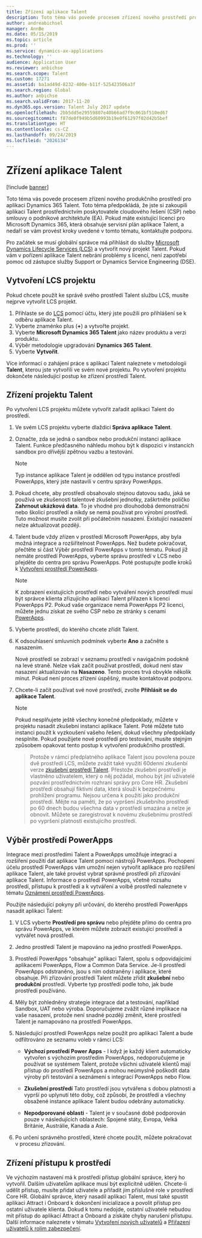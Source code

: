 ```yaml
---
title: Zřízení aplikace Talent
description: Toto téma vás povede procesem zřízení nového prostředí pro aplikaci Dynamics 365 Talent.
author: andreabichsel
manager: AnnBe
ms.date: 05/15/2019
ms.topic: article
ms.prod: ''
ms.service: dynamics-ax-applications
ms.technology: ''
audience: Application User
ms.reviewer: anbichse
ms.search.scope: Talent
ms.custom: 17271
ms.assetid: ba1ad49d-8232-400e-b11f-525423506a3f
ms.search.region: Global
ms.author: anbichse
ms.search.validFrom: 2017-11-20
ms.dyn365.ops.version: Talent July 2017 update
ms.openlocfilehash: 2bb5dd5e29559807e40b66ad7f9c061bf510ed67
ms.sourcegitcommit: f87de0f949b5d60993b19e0f61297f02d42b5bef
ms.translationtype: HT
ms.contentlocale: cs-CZ
ms.lasthandoff: 09/24/2019
ms.locfileid: "2026134"
---
```

# <a name="provision-talent"></a>Zřízení aplikace Talent

[!include [banner](includes/banner.md)]

Toto téma vás povede procesem zřízení nového produkčního prostředí pro aplikaci Dynamics 365 Talent. Toto téma předpokládá, že jste si zakoupili aplikaci Talent prostřednictvím poskytovatele cloudového řešení (CSP) nebo smlouvy o podnikové architektuře (EA). Pokud máte existující licenci pro Microsoft Dynamics 365, která obsahuje servisní plán aplikace Talent, a nedaří se vám provést kroky uvedené v tomto tématu, kontaktujte podporu.

Pro začátek se musí globální správce má přihlásit do služby [Microsoft Dynamics Lifecycle Services (LCS)](https://lcs.dynamics.com) a vytvořit nový projekt Talent. Pokud vám v pořízení aplikace Talent nebrání problémy s licencí, není zapotřebí pomoc od zástupce služby Support or Dynamics Service Engineering (DSE).

## <a name="create-an-lcs-project"></a>Vytvoření LCS projektu
Pokud chcete použít ke správě svého prostředí Talent službu LCS, musíte nejprve vytvořit LCS projekt.

1. Přihlaste se do [LCS](https://lcs.dynamics.com/Logon/Index) pomocí účtu, který jste použili pro přihlášení se k odběru aplikace Talent.
2. Vyberte znaménko plus (**+**) a vytvořte projekt.
3. Vyberte **Microsoft Dynamics 365 Talent** jako název produktu a verzi produktu.
4. Výběr metodologie upgradování **Dynamics 365 Talent**.
5. Vyberte **Vytvořit**.

Více informací o zahájení práce s aplikací Talent naleznete v metodologii **Talent**, kterou jste vytvořili ve svém nové projektu. Po vytvoření projektu dokončete následující postup ke zřízení prostředí Talent.

## <a name="provision-a-talent-project"></a>Zřízení projektu Talent
Po vytvoření LCS projektu můžete vytvořit zařadit aplikaci Talent do prostředí.

1. Ve svém LCS projektu vyberte dlaždici **Správa aplikace Talent**.
2. Označte, zda se jedná o sandbox nebo produkční instanci aplikace Talent. Funkce předčasného náhledu mohou být k dispozici v instancích sandbox pro dřívější zpětnou vazbu a testování. 
    > [!NOTE]
    > Typ instance aplikace Talent je oddělen od typu instance prostředí PowerApps, který jste nastavili v centru správy PowerApps.
3. Pokud chcete, aby prostředí obsahovalo stejnou datovou sadu, jaká se používá ve zkušenosti talentové zkušební jednotky, zaškrtněte políčko **Zahrnout ukázková data**. To je vhodné pro dlouhodobá demonstrační nebo školicí prostředí a nikdy se nemá používat pro výrobní prostředí.  Tuto možnost musíte zvolit při počátečním nasazení. Existující nasazení nelze aktualizovat později.
4. Talent bude vždy zřízen v prostředí Microsoft PowerApps, aby byla možná integrace a rozšiřitelnost PowerApps. Než budete pokračovat, přečtěte si část Výběr prostředí PowerApps v tomto tématu. Pokud již nemáte prostředí PowerApps, vyberte správu prostředí v LCS nebo přejděte do centra pro správu PowerApps. Poté postupujte podle kroků k [Vytvoření prostředí PowerApps](https://docs.microsoft.com/powerapps/administrator/create-environment).

    > [!NOTE]
    > K zobrazení existujících prostředí nebo vytváření nových prostředí musí být správce klienta zřizujícího aplikaci Talent přiřazen k licenci PowerApps P2. Pokud vaše organizace nemá PowerApps P2 licenci, můžete jednu získat ze svého CSP nebo ze stránky s cenami [PowerApps](https://powerapps.microsoft.com/pricing/).

5. Vyberte prostředí, do kterého chcete zřídit Talent.
6. K odsouhlasení smluvních podmínek vyberte **Ano** a začněte s nasazením.

    Nové prostředí se zobrazí v seznamu prostředí v navigačním podokně na levé straně. Nelze však začít používat prostředí, dokud není stav nasazení aktualizován na **Nasazeno**. Tento proces trvá obvykle několik minut. Pokud není proces zřízení úspěšný, musíte kontaktovat podporu.

7. Chcete-li začít používat své nové prostředí, zvolte **Přihlásit se do aplikace Talent**.

    > [!NOTE]
    > Pokud nesplňujete ještě všechny konečné předpoklady, můžete v projektu nasadit zkušební instanci aplikace Talent. Poté můžete tuto instanci použít k vyzkoušení vašeho řešení, dokud všechny předpoklady nesplníte. Pokud použijete nové prostředí pro testování, musíte stejným způsobem opakovat tento postup k vytvoření produkčního prostředí.

    > Protože v rámci předplatného aplikace Talent jsou povolena pouze dvě prostředí LCS, můžete zvážit také využití 60denní zkušenbí verze [zkušební prostředí Talent](https://dynamics.microsoft.com/talent/overview/). Přestože zkušební prostředí je vlastněno uživatelem, který o něj požádal, mohou být jiní uživatelé pozváni prostřednictvím rozhraní správy pro Core HR. Zkušební prostředí obsahují fiktivní data, která slouží k bezpečnému prohlížení programu. Nejsou určena k použití jako produkční prostředí. Mějte na paměti, že po vypršení zkušebního prostředí po 60 dnech budou všechna data v prostředí smazána a nelze je obnovit. Můžete se zaregistrovat k novému zkušebnímu prostředí po vypršení platnosti existujícího prostředí.

## <a name="select-a-powerapps-environment"></a>Výběr prostředí PowerApps

Integrace mezi prostředími Talent a PowerApps umožňuje integraci a rozšíření použití dat aplikace Talent pomocí nástrojů PowerApps. Pochopení účelu prostředí PowerApps vám umožní nejen vytvořit aplikace pro rozšíření aplikace Talent, ale také provést vybrat správné prostředí při zřizování aplikace Talent. Informace o prostředí PowerApps, včetně rozsahu prostředí, přístupu k prostředí a k vytváření a volbě prostředí naleznete v tématu [Oznámení prostředí PowerApps](https://powerapps.microsoft.com/blog/powerapps-environments/). 

Použijte následující pokyny při určování, do kterého prostředí PowerApps nasadit aplikaci Talent: 

1. V LCS vyberte **Prostředí pro správu** nebo přejděte přímo do centra pro správu PowerApps, ve kterém můžete zobrazit existující prostředí a vytvářet nová prostředí.
2. Jedno prostředí Talent je mapováno na jedno prostředí PowerApps.
3. Prostředí PowerApps "obsahuje" aplikaci Talent, spolu s odpovídajícími aplikacemi PowerApps, Flow a Common Data Service. Je-li prostředí PowerApps odstraněno, jsou s ním odstraněny i aplikace, které obsahuje. Při zřizování prostředí Talent můžete zřídit **zkušební** nebo **produkční** prostředí. Vyberte typ prostředí podle toho, jak bude prostředí používáno. 
4. Měly být zohledněny strategie integrace dat a testování, například Sandbox, UAT nebo výroba. Doporučujeme zvážit různé implikace na vaše nasazení, protože není snadné později změnit, které prostředí Talent je namapováno na prostředí PowerApps.
5. Následující prostředí PowerApps nelze použít pro aplikaci Talent a bude odfiltrováno ze seznamu voleb v rámci LCS:
 
    - **Výchozí prostředí Power Apps** - I když je každý klient automaticky vytvořen s výchozím prostředím PowerApps, nedoporučujeme je používat se systémem Talent, protože všichni uživatelé klientů mají přístup do prostředí PowerApps a mohou neúmyslně poškodit data výroby při testování a seznámení s integrací PowerApps nebo Flow.
   
    - **Zkušební prostředí** Tato prostředí jsou vytvářena s dobou platnosti a vyprší po uplynutí této doby, což způsobí, že prostředí a všechny obsažené instance aplikace Talent budou odebrány automaticky.
   
    - **Nepodporované oblasti** - Talent je v současné době podporován pouze v následujících oblastech: Spojené státy, Evropa, Velká Británie, Austrálie, Kanada a Asie.
  
6. Po určení správného prostředí, které chcete použít, můžete pokračovat v procesu zřizování. 
 
## <a name="grant-access-to-the-environment"></a>Zřízení přístupu k prostředí
Ve výchozím nastavení má k prostředí přístup globální správce, který ho vytvořil. Dalším uživatelům aplikace musí být explicitně udělen. Chcete-li udělit přístup, musíte přidat uživatele a přiřadit jim příslušné role v prostředí Core HR. Globální správce, který nasadil aplikaci Talent, musí také spustit aplikaci Attract i Onboard k dokončení inicializace a povolit přístup pro ostatní uživatele klienta.  Dokud k tomu nedojde, ostatní uživatelé nebudou mít přístup do aplikací Attract a Onboard a získáte chyby narušení přístupu. Další informace naleznete v tématu [Vytvoření nových uživatelů](https://docs.microsoft.com/dynamics365/unified-operations/dev-itpro/sysadmin/tasks/create-new-users) a [Přiřazení uživatelů k rolím zabezpečení](https://docs.microsoft.com/dynamics365/unified-operations/dev-itpro/sysadmin/tasks/assign-users-security-roles). 
